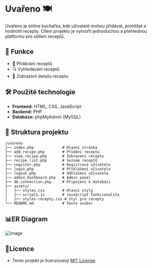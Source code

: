 # Uvařeno 🍽️

Uvařeno je online kuchařka, kde uživatelé mohou přidávat, prohlížet a hodnotit recepty. Cílem projektu je vytvořit jednoduchou a přehlednou platformu pro sdílení receptů.

## 📌 Funkce
- 📜 Přidávání receptů
- 🔍 Vyhledávání receptů
- 👀 Zobrazení detailu receptu

## 🛠 Použité technologie
- **Frontend:** HTML, CSS, JavaScript
- **Backend:** PHP
- **Databáze:** phpMyAdmin (MySQL)

## 📂 Struktura projektu
```plaintext
/uvareno
├── index.php             # Hlavní stránka
├── add_recipe.php        # Přidání receptu
├── view_recipe.php       # Zobrazení receptu
├── recipe_list.php       # Seznam receptů
├── register.php          # Registrace uživatele
├── login.php             # Přihlášení uživatele
├── logout.php            # Odhlášení uživatele
├── admin_dashboard.php   # Admin panel
├── db_connection.php     # Připojení k databázi
├── assets/
│   ├── styles.css        # Hlavní styly
│   ├── scripts.js        # JavaScript funkcionalita
│   ├── styles-recepty.css # Styl pro recepty
└── README.md             # Tento soubor
```

## 📊ER Diagram
![image](https://github.com/user-attachments/assets/e7684f77-dcae-4c41-a63c-e1cff9ea9ff3)

## 📜Licence
- Tento projekt je licenzovaný [MIT License](LICENSE).
